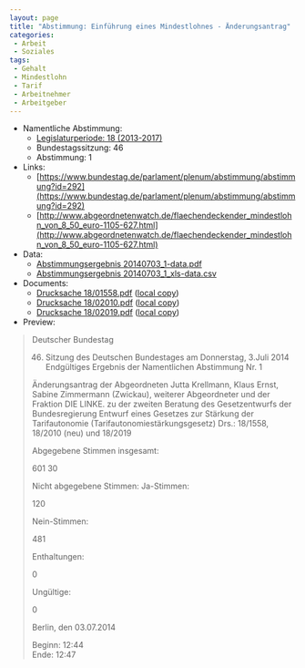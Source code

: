 ```yaml
---
layout: page
title: "Abstimmung: Einführung eines Mindestlohnes - Änderungsantrag"
categories:
 - Arbeit
 - Soziales
tags:
 - Gehalt
 - Mindestlohn
 - Tarif
 - Arbeitnehmer
 - Arbeitgeber
---
```


* Namentliche Abstimmung:
    * [Legislaturperiode: 18 (2013-2017)](https://de.wikipedia.org/wiki/18._Deutscher_Bundestag)
    * Bundestagssitzung: 46
    * Abstimmung: 1
* Links: 
    * [https://www.bundestag.de/parlament/plenum/abstimmung/abstimmung?id=292](https://www.bundestag.de/parlament/plenum/abstimmung/abstimmung?id=292)
    * [http://www.abgeordnetenwatch.de/flaechendeckender_mindestlohn_von_8_50_euro-1105-627.html](http://www.abgeordnetenwatch.de/flaechendeckender_mindestlohn_von_8_50_euro-1105-627.html)
* Data: 
    * [Abstimmungsergebnis 20140703_1-data.pdf](/res/abstimmungsliste/20140703_1-data.pdf)
    * [Abstimmungsergebnis 20140703_1_xls-data.csv](/res/abstimmungsliste/analyses/20140703_1_xls-data.csv)
* Documents: 
    * [Drucksache 18/01558.pdf](http://dip21.bundestag.de/dip21/btd/18/015/1801558.pdf) ([local copy](/res/abstimmungsdaten/018-046-01/1801558.pdf))
    * [Drucksache 18/02010.pdf](http://dip21.bundestag.de/dip21/btd/18/020/1802010.pdf) ([local copy](/res/abstimmungsdaten/018-046-01/1802010.pdf))
    * [Drucksache 18/02019.pdf](http://dip21.bundestag.de/dip21/btd/18/020/1802019.pdf) ([local copy](/res/abstimmungsdaten/018-046-01/1802019.pdf))
* Preview: 
> Deutscher Bundestag
> 
> 46. Sitzung des Deutschen Bundestages
> am Donnerstag, 3.Juli 2014
> Endgültiges Ergebnis der Namentlichen Abstimmung Nr. 1
> 
> Änderungsantrag der Abgeordneten Jutta Krellmann, Klaus Ernst, Sabine Zimmermann
> (Zwickau), weiterer Abgeordneter und der Fraktion DIE LINKE.
> zu der zweiten Beratung des Gesetzentwurfs der Bundesregierung
> Entwurf eines Gesetzes zur Stärkung der Tarifautonomie (Tarifautonomiestärkungsgesetz)
> Drs.: 18/1558, 18/2010 (neu) und 18/2019
> 
> Abgegebene Stimmen insgesamt:
> 
> 601
> 30
> 
> Nicht abgegebene Stimmen:
> Ja-Stimmen:
> 
> 120
> 
> Nein-Stimmen:
> 
> 481
> 
> Enthaltungen:
> 
> 0
> 
> Ungültige:
> 
> 0
> 
> Berlin, den 03.07.2014
> 
> Beginn: 12:44  
> Ende: 12:47

